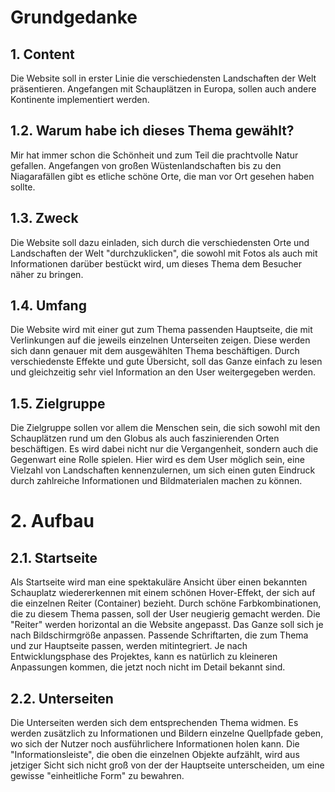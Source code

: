 # Grundgedanke

## 1. Content
Die Website soll in erster Linie die verschiedensten Landschaften der Welt präsentieren. Angefangen mit Schauplätzen in Europa, sollen auch andere Kontinente implementiert werden.

## 1.2. Warum habe ich dieses Thema gewählt?
Mir hat immer schon die Schönheit und zum Teil die prachtvolle Natur gefallen. Angefangen von großen Wüstenlandschaften bis zu den Niagarafällen gibt es etliche schöne Orte, die man vor Ort gesehen haben sollte.

## 1.3. Zweck
Die Website soll dazu einladen, sich durch die verschiedensten Orte und Landschaften der Welt "durchzuklicken", die sowohl mit Fotos als auch mit Informationen darüber bestückt wird, um dieses Thema dem Besucher näher zu bringen.

## 1.4. Umfang
Die Website wird mit einer gut zum Thema passenden Hauptseite, die mit Verlinkungen auf die jeweils einzelnen Unterseiten zeigen. Diese werden sich dann genauer mit dem ausgewählten Thema beschäftigen. Durch verschiedenste Effekte und gute Übersicht, soll das Ganze einfach zu lesen und gleichzeitig sehr viel Information an den User weitergegeben werden.

## 1.5. Zielgruppe
Die Zielgruppe sollen vor allem die Menschen sein, die sich sowohl mit den Schauplätzen rund um den Globus als auch faszinierenden Orten beschäftigen. Es wird dabei nicht nur die Vergangenheit, sondern auch die Gegenwart eine Rolle spielen. Hier wird es dem User möglich sein, eine Vielzahl von Landschaften kennenzulernen, um sich einen guten Eindruck durch zahlreiche Informationen und Bildmaterialen machen zu können.

# 2. Aufbau

## 2.1. Startseite
Als Startseite wird man eine spektakuläre Ansicht über einen bekannten Schauplatz wiedererkennen mit einem schönen Hover-Effekt, der sich auf die einzelnen Reiter (Container) bezieht. Durch schöne Farbkombinationen, die zu diesem Thema passen, soll der User neugierig gemacht werden. Die "Reiter" werden horizontal an die Website angepasst. Das Ganze soll sich je nach Bildschirmgröße anpassen. Passende Schriftarten, die zum Thema und zur Hauptseite passen, werden mitintegriert. Je nach Entwicklungsphase des Projektes, kann es natürlich zu kleineren Anpassungen kommen, die jetzt noch nicht im Detail bekannt sind.

## 2.2. Unterseiten
Die Unterseiten werden sich dem entsprechenden Thema widmen. Es werden zusätzlich zu Informationen und Bildern einzelne Quellpfade geben, wo sich der Nutzer noch ausführlichere Informationen holen kann. Die "Informationsleiste", die oben die einzelnen Objekte aufzählt, wird aus jetziger Sicht sich nicht groß von der der Hauptseite unterscheiden, um eine gewisse "einheitliche Form" zu bewahren.
